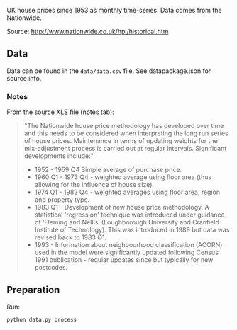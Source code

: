 UK house prices since 1953 as monthly time-series. Data comes from the Nationwide.

Source: <http://www.nationwide.co.uk/hpi/historical.htm>

## Data

Data can be found in the `data/data.csv` file. See datapackage.json for
source info.

### Notes

From the source XLS file (notes tab):

> "The Nationwide house price methodology has developed over time and this
  needs to be considered when interpreting the long run series of house
  prices.  Maintenance in terms of updating weights for the mix-adjustment
  process is carried out at regular intervals.  Significant developments
  include:"
> * 1952 - 1959 Q4 Simple average of purchase price.
> * 1960 Q1 - 1973 Q4  - weighted average using floor area (thus allowing
>   for the influence of house size).
> * 1974 Q1 - 1982 Q4 - weighted averages using floor area, region and
>   property type.
> * 1983 Q1 -  Development of new house price methodology.  A statistical
>   'regression' technique was introduced under guidance of ‘Fleming and
>   Nellis’ (Loughborough University and Cranfield Institute of Technology).
>   This was introduced in 1989 but data was revised back to 1983 Q1.
> * 1993 - Information about neighbourhood classification (ACORN) used in
>   the model were significantly updated following Census 1991 publication -
>   regular updates since but typically for new postcodes.

## Preparation

Run:

    python data.py process

